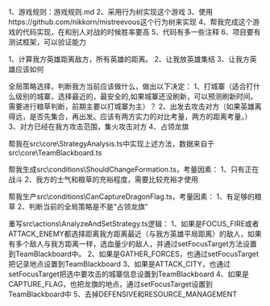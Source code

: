 1、游戏规则：游戏规则.md
2、采用行为树实现这个游戏
3、使用https://github.com/nikkorn/mistreevous这个行为树来实现
4、帮我完成这个游戏的代码实现，在和别人对战的时候胜率要高
5、代码有多一些注释
6、项目要有测试框架，可以验证能力



1、计算我方英雄距离敌方，所有英雄的距离。
2、让我放英雄集结
3、让我方英雄应该如何


全局策略选择，判断我方当前应该做什么，做出以下决定：
1、打城寨（适合打什么级别的城寨，选择最近的，最安全的,如果城寨还没刷新，可以预测刷新时间。需要进行粮草判断，前期主要以打城寨为主）？
2、出发去攻击对方（如果英雄离得远，是否先集合，再出发。应该有两方实力的对比考量，两方的距离考量。）
3、对方已经在我方攻击范围，集火攻击对方
4、占领龙旗

帮我在src\core\StrategyAnalysis.ts中实现上述方法，数据来自于src\core\TeamBlackboard.ts



帮我生成src\conditions\ShouldChangeFormation.ts，考量因素：
1、只有正在战斗
2、我方的士气和粮草的充裕程度，需要比较充裕才使用

帮我生产src\conditions\CanCaptureDragonFlag.ts，考量因素：
1、有足够的粮草
2、判断当前的全局策略是不是“占领龙旗”


重写src\actions\AnalyzeAndSetStrategy.ts逻辑：
1、如果是FOCUS_FIRE或者ATTACK_ENEMY都选择距离我方距离最近（与我方英雄平局距离）的敌人，如果有多个敌人与我方距离一样，选血量少的敌人，并通过setFocusTarget方法设置到TeamBlackboard中。
2、如果是GATHER_FORCES，也通过setFocusTarget把记录地点设置到TeamBlackboard
3、如果是ATTACK_CITY，也通过setFocusTarget把选中要攻击的城寨信息设置到TeamBlackboard
4、如果是CAPTURE_FLAG，也把龙旗的地点，通过setFocusTarget设置到TeamBlackboard中
5、去掉DEFENSIVE和RESOURCE_MANAGEMENT